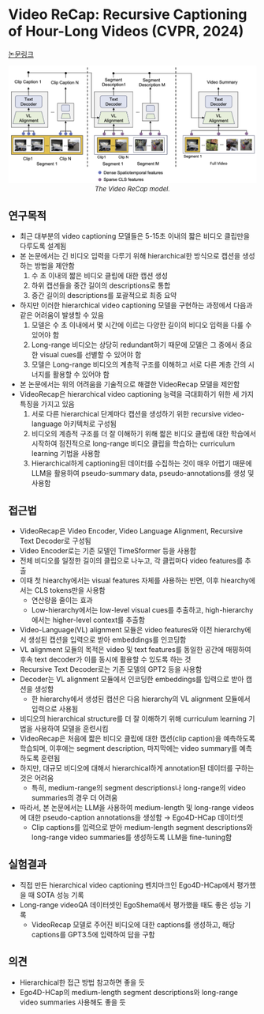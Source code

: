 # Video ReCap: Recursive Captioning of Hour-Long Videos (CVPR, 2024)

[논문링크](https://openaccess.thecvf.com/content/CVPR2024/html/Islam_Video_ReCap_Recursive_Captioning_of_Hour-Long_Videos_CVPR_2024_paper.html)

<p align="center">
    <img width="600" alt='fig1' src="./img/27_02_01.png?raw=true"></br>
    <em><font size=2>The Video ReCap model.</font></em>
</p>

## 연구목적
- 최근 대부분의 video captioning 모델들은 5-15초 이내의 짧은 비디오 클립만을 다루도록 설계됨
- 본 논문에서는 긴 비디오 입력을 다루기 위해 hierarchical한 방식으로 캡션을 생성하는 방법을 제안함
    1. 수 초 이내의 짧은 비디오 클립에 대한 캡션 생성
    2. 하위 캡션들을 중간 길이의 descriptions로 통합
    3. 중간 길이의 descriptions를 포괄적으로 최종 요약 
- 하지만 이러한 hierarchical video captioning 모델을 구현하는 과정에서 다음과 같은 어려움이 발생할 수 있음
    1. 모델은 수 초 이내에서 몇 시간에 이르는 다양한 길이의 비디오 입력을 다룰 수 있어야 함
    2. Long-range 비디오는 상당히 redundant하기 때문에 모델은 그 중에서 중요한 visual cues를 선별할 수 있어야 함
    3. 모델은 Long-range 비디오의 계층적 구조를 이해하고 서로 다른 계층 간의 시너지를 활용할 수 있어야 함
- 본 논문에서는 위의 어려움을 기술적으로 해결한 VideoRecap 모델을 제안함
- VideoRecap은 hierarchical video captioning 능력을 극대화하기 위한 세 가지 특징을 가지고 있음
    1. 서로 다른 hierarchical 단계마다 캡션을 생성하기 위한 recursive video-language 아키텍처로 구성됨
    2. 비디오의 계층적 구조를 더 잘 이해하기 위해 짧은 비디오 클립에 대한 학습에서 시작하여 점진적으로 long-range 비디오 클립을 학습하는 curriculum learning 기법을 사용함
    3. Hierarchical하게 captioning된 데이터를 수집하는 것이 매우 어렵기 때문에 LLM을 활용하여 pseudo-summary data, pseudo-annotations를 생성 및 사용함

## 접근법
- VideoRecap은 Video Encoder, Video Language Alignment, Recursive Text Decoder로 구성됨
- Video Encoder로는 기존 모델인 TimeSformer 등을 사용함
- 전체 비디오를 일정한 길이의 클립으로 나누고, 각 클립마다 video features를 추출
- 이때 첫 hiearchy에서는 visual features 자체를 사용하는 반면, 이후 hiearchy에서는 CLS tokens만을 사용함
  - 연산량을 줄이는 효과
  - Low-hierarchy에서는 low-level visual cues를 추출하고, high-hierarchy에서는 higher-level context를 추출함
- Video-Language(VL) alignment 모듈은 video features와 이전 hierarchy에서 생성된 캡션을 입력으로 받아 embeddings를 인코딩함
- VL alignment 모듈의 목적은 video 및 text features를 동일한 공간에 매핑하여 후속 text decoder가 이를 동시에 활용할 수 있도록 하는 것
- Recursive Text Decoder로는 기존 모델의 GPT2 등을 사용함
- Decoder는 VL alignment 모듈에서 인코딩한 embeddings를 입력으로 받아 캡션을 생성함
  - 한 hierarchy에서 생성된 캡션은 다음 hierarchy의 VL alignment 모듈에서 입력으로 사용됨
- 비디오의 hierarchical structure를 더 잘 이해하기 위해 curriculum learning 기법을 사용하여 모델을 훈련시킴
- VideoRecap은 처음에 짧은 비디오 클립에 대한 캡션(clip caption)을 예측하도록 학습되며, 이후에는 segment description, 마지막에는 video summary를 예측하도록 훈련됨
- 하지만, 대규모 비디오에 대해서 hierarchical하게 annotation된 데이터를 구하는 것은 어려움
  - 특히, medium-range의 segment descriptions나 long-range의 video summaries의 경우 더 어려움
- 따라서, 본 논문에서는 LLM을 사용하여 medium-length 및 long-range videos에 대한 pseudo-caption annotations을 생성함 → Ego4D-HCap 데이터셋
  - Clip captions를 입력으로 받아 medium-length segment descriptions와 long-range video summaries를 생성하도록 LLM을 fine-tuning함
## 실험결과
- 직접 만든 hierarchical video captioning 벤치마크인 Ego4D-HCap에서 평가했을 때 SOTA 성능 기록
- Long-range videoQA 데이터셋인 EgoShema에서 평가했을 때도 좋은 성능 기록
  - VideoRecap 모델로 주어진 비디오에 대한 captions를 생성하고, 해당 captions를 GPT3.5에 입력하여 답을 구함

## 의견
- Hierarchical한 접근 방법 참고하면 좋을 듯
- Ego4D-HCap의 medium-length segment descriptions와 long-range video summaries 사용해도 좋을 듯